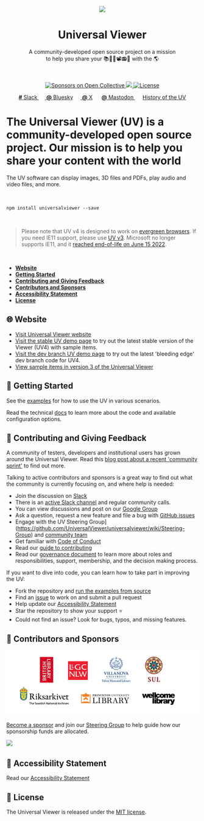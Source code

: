 <p align="center">
<img src="https://avatars0.githubusercontent.com/u/9430521" style="width: 150px;" />
<h1 align="center" style="width: 60%; margin-left: auto; margin-right: auto;">Universal Viewer</h1>
<p align="center">
A community-developed open source project on a mission<br/> to help you share your 📚📜📰📽️📻🗿 with the 🌎
</p>
</p>
<br/>
<p align="center">
<a href="#-sponsors"><a href="https://opencollective.com/universalviewer/sponsors">
  <img src="https://opencollective.com/universalviewer/sponsors/badge.svg" alt="Sponsors on Open Collective" />
</a>
<a href="https://app.netlify.com/sites/uv/deploys">
<img src="https://api.netlify.com/api/v1/badges/91dc58e8-49dd-495f-98bb-84570a0edb7c/deploy-status" />
</a>
<a href="https://github.com/UniversalViewer/universalviewer/blob/main/LICENSE.txt">
  <img src="https://img.shields.io/npm/l/universalviewer.svg" alt="License" />
</a>
</p>
<p align="center"><a href="https://docs.google.com/forms/d/e/1FAIpQLSeHLD0kng5aXvGFsNN_tJGsZMTnp08Hv2F6kdGsJRb6bT0NWw/viewform" rel="nofollow"><strong>#</strong> Slack
</a> &nbsp;&nbsp;&nbsp;&nbsp;<a href="https://bsky.app/profile/universalviewer.io"> <strong>@</strong> Bluesky</a> &nbsp;&nbsp;&nbsp;&nbsp;<a href="https://x.com/universalviewer"> <strong>@</strong> X</a> &nbsp;&nbsp;&nbsp;&nbsp; <a href="https://glammr.us/@universalviewer"> <strong>@</strong> Mastodon </a>&nbsp;&nbsp;&nbsp;&nbsp; <a href="https://github.com/UniversalViewer/universalviewer/wiki"> History of the UV </a> </p>

# The Universal Viewer (UV) is a community-developed open source project. Our mission is to help you share your content with the world

The UV software can display images, 3D files and PDFs, play audio and video files, and more. 

<br/>

    npm install universalviewer --save

<br/>
    
> Please note that UV v4 is designed to work on [evergreen browsers](https://www.w3.org/2001/tag/doc/evergreen-web/). If you need IE11 support, please use [UV v3](https://github.com/UniversalViewer/universalviewer/tree/v3).
> Microsoft no longer supports IE11, and it [reached end-of-life on June 15 2022](https://blogs.windows.com/windowsexperience/2021/05/19/the-future-of-internet-explorer-on-windows-10-is-in-microsoft-edge/).

<br/>

- [**Website**](#-website)
- [**Getting Started**](#-getting-started)
- [**Contributing and Giving Feedback**](#-contributing-and-giving-feedback)
- [**Contributors and Sponsors**](#-contributors-and-sponsors)
- [**Accessibility Statement**](#-accessibility-statement)
- [**License**](#-license)

## 🌐 Website

- [Visit Universal Viewer website](https://universalviewer.io/)
- [Visit the stable UV demo page](https://uv-v4.netlify.app) to try out the latest stable version of the Viewer (UV4) with sample items.
- [Visit the dev branch UV demo page](https://universalviewer.dev) to try out the latest 'bleeding edge' dev branch code for UV4.
- [View sample items in version 3 of the Universal Viewer](https://uv-v3.netlify.app)

## 📖 Getting Started

See the [examples](https://github.com/UniversalViewer/universalviewer/wiki/UV-Examples) for how to use the UV in various scenarios.

Read the technical [docs](https://docs.universalviewer.io/modules.html) to learn more about the code and available configuration options.

## 📣 Contributing and Giving Feedback

A community of testers, developers and institutional users has grown around the Universal Viewer. Read this [blog post about a recent 'community sprint'](https://blogs.bl.uk/digital-scholarship/2024/11/working-together-the-community-sprint-experience-.html) to find out more.

Talking to active contributors and sponsors is a great way to find out what the community is currently focusing on, and where help is needed:

- Join the discussion on [Slack](http://universalviewer.io/#contact)
- There is an [active Slack channel](https://docs.google.com/forms/d/e/1FAIpQLSeHLD0kng5aXvGFsNN_tJGsZMTnp08Hv2F6kdGsJRb6bT0NWw/viewform) and regular community calls.
- You can view discussions and post on our [Google Group](https://groups.google.com/forum/#!forum/universalviewer)
- Ask a question, request a new feature and file a bug with [GitHub issues](https://github.com/universalviewer/universalviewer/issues/new)
- Engage with the UV Steering Group](https://github.com/UniversalViewer/universalviewer/wiki/Steering-Group) and [community team](https://github.com/UniversalViewer/universalviewer/blob/dev/COMMUNITY_TEAM.md)
- Get familiar with [Code of Conduct](https://github.com/UniversalViewer/universalviewer/blob/dev/CODE_OF_CONDUCT.md)
- Read our [guide to contributing](https://github.com/UniversalViewer/universalviewer/blob/dev/CONTRIBUTING.md)
- Read our [governance document](https://github.com/UniversalViewer/universalviewer/blob/dev/GOVERNANCE.md) to learn more about roles and responsibilities, support, membership, and the decision making process.

If you want to dive into code, you can learn how to take part in improving the UV:

- Fork the repository and [run the examples from source](#-getting-started)
- Find an [issue](https://github.com/UniversalViewer/universalviewer/issues) to work on and submit a pull request
- Help update our [Accessibility Statement](https://github.com/UniversalViewer/universalviewer/wiki/Accessibility-Statement-for-the-Universal-Viewer)
- Star the repository to show your support ⭐
- Could not find an issue? Look for bugs, typos, and missing features.

## 🏅 Contributors and Sponsors

![Contributors](https://raw.githubusercontent.com/UniversalViewer/assets/master/contributors.jpg "Contributors")

[Become a sponsor](https://opencollective.com/universalviewer#sponsor) and join our [Steering Group](https://github.com/UniversalViewer/universalviewer/wiki/Steering-Group) to help guide how our sponsorship funds are allocated.

<a href="https://github.com/UniversalViewer/universalviewer/graphs/contributors"><img src="https://opencollective.com/universalviewer/contributors.svg?width=890&button=false" /></a>

## 📖 Accessibility Statement

Read our [Accessibility Statement](https://github.com/UniversalViewer/universalviewer/wiki/Accessibility-Statement-for-the-Universal-Viewer)

## 📖 License

The Universal Viewer is released under the [MIT license](https://github.com/UniversalViewer/universalviewer/blob/master/LICENSE.txt).
